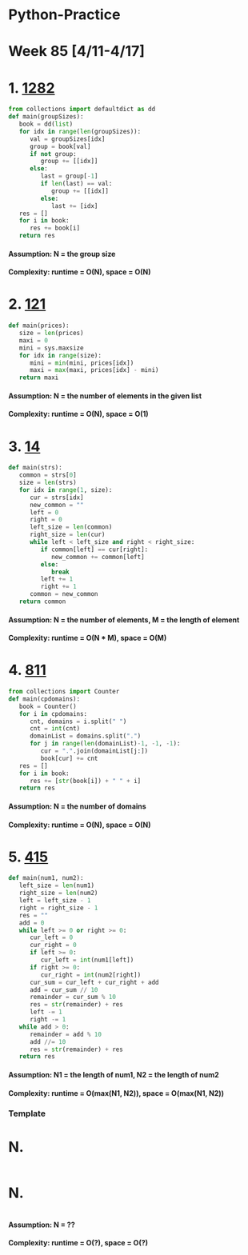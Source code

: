 # Python-Practice

# Week 85 [4/11-4/17]

# 1. [1282](https://leetcode.com/problems/group-the-people-given-the-group-size-they-belong-to/)
```python
from collections import defaultdict as dd
def main(groupSizes):
   book = dd(list)
   for idx in range(len(groupSizes)):
      val = groupSizes[idx]
      group = book[val]
      if not group:
         group += [[idx]]
      else:
         last = group[-1]
         if len(last) == val:
            group += [[idx]]
         else:
            last += [idx]
   res = []
   for i in book:
      res += book[i]
   return res
```
#### Assumption: N = the group size
#### Complexity: runtime = O(N), space = O(N)

# 2. [121](https://leetcode.com/problems/best-time-to-buy-and-sell-stock/)
```python
def main(prices):
   size = len(prices)
   maxi = 0
   mini = sys.maxsize
   for idx in range(size):
      mini = min(mini, prices[idx])
      maxi = max(maxi, prices[idx] - mini)
   return maxi
```
#### Assumption: N = the number of elements in the given list
#### Complexity: runtime = O(N), space = O(1)

# 3. [14](https://leetcode.com/problems/longest-common-prefix/)
```python
def main(strs):
   common = strs[0]
   size = len(strs)
   for idx in range(1, size):
      cur = strs[idx]
      new_common = ""
      left = 0
      right = 0
      left_size = len(common)
      right_size = len(cur)
      while left < left_size and right < right_size:
         if common[left] == cur[right]:
            new_common += common[left]
         else:
            break
         left += 1
         right += 1
      common = new_common
   return common
```
#### Assumption: N = the number of elements, M = the length of element
#### Complexity: runtime = O(N * M), space = O(M)

# 4. [811](https://leetcode.com/problems/subdomain-visit-count/)
```python
from collections import Counter
def main(cpdomains):
   book = Counter()
   for i in cpdomains:
      cnt, domains = i.split(" ")
      cnt = int(cnt)
      domainList = domains.split(".")
      for j in range(len(domainList)-1, -1, -1):
         cur = ".".join(domainList[j:])
         book[cur] += cnt
   res = []
   for i in book:
      res += [str(book[i]) + " " + i]
   return res
```
#### Assumption: N = the number of domains
#### Complexity: runtime = O(N), space = O(N)

# 5. [415](https://leetcode.com/problems/add-strings/)
```python
def main(num1, num2):
   left_size = len(num1)
   right_size = len(num2)
   left = left_size - 1
   right = right_size - 1
   res = ""
   add = 0
   while left >= 0 or right >= 0:
      cur_left = 0
      cur_right = 0
      if left >= 0:
         cur_left = int(num1[left])
      if right >= 0:
         cur_right = int(num2[right])
      cur_sum = cur_left + cur_right + add
      add = cur_sum // 10
      remainder = cur_sum % 10
      res = str(remainder) + res
      left -= 1
      right -= 1
   while add > 0:
      remainder = add % 10
      add //= 10
      res = str(remainder) + res
   return res
```
#### Assumption: N1 = the length of num1, N2 = the length of num2
#### Complexity: runtime = O(max(N1, N2)), space = O(max(N1, N2))

### Template
# N. []()
```sql
```

# N. []()
```python
```
#### Assumption: N = ??
#### Complexity: runtime = O(?), space = O(?)
